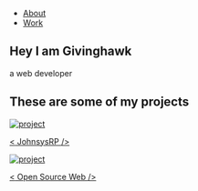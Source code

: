 <!DOCTYPE html>
<html>
 <head>
  <style>
   /* Custom properties/variables  */
   :root {
    --main-white: #f0f0f0;
    --main-red: #65be31;
    --main-blue: #7d4561;
    --main-gray: #000000;
  }
  
  /* Base reset */
  * {
    margin: 0;
    padding: 0;
  }
  
  /* box-sizing and font sizing */
  *,
  *::before,
  *::after {
    box-sizing: inherit;
  }
  
  html {
    box-sizing: border-box;
  
    /* Set font size for easy rem calculations
     * default document font size = 16px, 1rem = 16px, 100% = 16px
     * (100% / 16px) * 10 = 62.5%, 1rem = 10px, 62.5% = 10px
    */
    font-size: 62.5%;
    scroll-behavior: smooth;
  }
  
  /* A few media query to set some font sizes at different screen sizes.
   * This helps automate a bit of responsiveness.
   * The trick is to use the rem unit for size values, margin and padding.
   * Because rem is relative to the document font size
   * when we scale up or down the font size on the document
   * it will affect all properties using rem units for the values.
  */
  
  /* I am using the em unit for breakpoints
   * The calculation is the following
   * screen size divided by browser base font size
   * As an example: a breakpoint at 980px
   * 980px / 16px = 61.25em
  */
  
  /* 1200px / 16px = 75em */
  @media (max-width: 75em) {
    html {
      font-size: 60%;
    }
  }
  
  /* 980px / 16px = 61.25em */
  @media (max-width: 61.25em) {
    html {
      font-size: 58%;
    }
  }
  
  /* 460px / 16px = 28.75em */
  @media (max-width: 28.75em) {
    html {
      font-size: 55%;
    }
  }
  
  /* Base styles */
  
  body {
    font-family: 'Poppins', sans-serif;
    font-size: 1.8rem; /* 18px */
    font-weight: 400;
    line-height: 1.4;
    color: var(--main-white);
  }
  
  h1,
  h2 {
    font-family: 'Raleway', sans-serif;
    font-weight: 700;
    text-align: center;
  }
  
  h1 {
    font-size: 6rem;
  }
  
  h2 {
    font-size: 4.2rem;
  }
  
  ul {
    list-style: none;
  }
  
  a {
    text-decoration: none;
    color: var(--main-white);
  }
  
  img {
    display: block;
    width: 100%;
  }
  
  /* nav */
  
  .nav {
    display: flex;
    justify-content: flex-end;
    position: fixed;
    top: 0;
    left: 0;
    width: 100%;
    background: var(--main-red);
    box-shadow: 0 2px 0 rgba(0, 0, 0, 0.4);
    z-index: 10;
  }
  
  .nav-list {
    display: flex;
    margin-right: 2rem;
  }
  
  @media (max-width: 28.75em) {
    .nav {
      justify-content: center;
    }
  
    .nav-list {
      margin: 0 1rem;
    }
  }
  
  .nav-list a {
    display: block;
    font-size: 2.2rem;
    padding: 2rem;
  }
  
  .nav-list a:hover {
    background: var(--main-blue);
  }
  
  /* Welcome section */
  
  .welcome-section {
    display: flex;
    flex-direction: column;
    justify-content: center;
    align-items: center;
    width: 100%;
    height: 100vh;
    background-color: #000;
    background-image: linear-gradient(62deg, #3a3d40 0%, #181719 100%);
  }
  
  .welcome-section > p {
    font-size: 3rem;
    font-weight: 200;
    font-style: italic;
    color: var(--main-red);
  }
  
  /* Projects section */
  
  .projects-section {
    text-align: center;
    padding: 10rem 2rem;
    background: var(--main-blue);
  }
  
  .projects-section-header {
    max-width: 640px;
    margin: 0 auto 6rem auto;
    border-bottom: 0.2rem solid var(--main-white);
  }
  
  @media (max-width: 28.75em) {
    .projects-section-header {
      font-size: 4rem;
    }
  }
  
  /* "Automagic" image grid using no media queries */
  .projects-grid {
    display: grid;
    grid-template-columns: repeat(auto-fit, minmax(320px, 1fr));
    grid-gap: 4rem;
    width: 100%;
    max-width: 1280px;
    margin: 0 auto;
    margin-bottom: 6rem;
  }
  
  @media (max-width: 30.625em) {
    .projects-section {
      padding: 6rem 1rem;
    }
  
    .projects-grid {
      grid-template-columns: 1fr;
    }
  }
  
  .project {
    background: var(--main-gray);
    box-shadow: 1px 1px 2px rgba(0, 0, 0, 0.5);
    border-radius: 2px;
  }
  
  .code {
    color: var(--main-gray);
    transition: color 0.3s ease-out;
  }
  
  .project:hover .code {
    color: #ff7f50;
  }
  
  .project-image {
    height: calc(100% - 6.8rem);
    width: 100%;
    object-fit: cover;
  }
  
  .project-title {
    font-size: 2rem;
    padding: 2rem 0.5rem;
  }
  
  .btn {
    display: inline-block;
    padding: 1rem 2rem;
    border-radius: 2px;
  }
  
  .btn-show-all {
    font-size: 2rem;
    background: var(--main-gray);
    transition: background 0.3s ease-out;
  }
  
  .btn-show-all:hover {
    background: var(--main-red);
  }
  
  .btn-show-all:hover > i {
    transform: translateX(2px);
  }
  
  .btn-show-all > i {
    margin-left: 10px;
    transform: translateX(0);
    transition: transform 0.3s ease-out;
  }
  
  /* Contact section */
  
  .contact-section {
    display: flex;
    flex-direction: column;
    justify-content: center;
    align-items: center;
    text-align: center;
    width: 100%;
    height: 80vh;
    padding: 0 2rem;
    background: var(--main-gray);
  }
  
  .contact-section-header > h2 {
    font-size: 6rem;
  }
  
  @media (max-width: 28.75em) {
    .contact-section-header > h2 {
      font-size: 4rem;
    }
  }
  
  .contact-section-header > p {
    font-style: italic;
  }
  
  .contact-links {
    display: flex;
    justify-content: center;
    width: 100%;
    max-width: 980px;
    margin-top: 4rem;
    flex-wrap: wrap;
  }
  
  .contact-details {
    font-size: 2.4rem;
    text-shadow: 2px 2px 1px #1f1f1f;
    transition: transform 0.3s ease-out;
  }
  
  .contact-details:hover {
    transform: translateY(8px);
  }
  
  /* Footer */
  
  footer {
    font-weight: 300;
    display: flex;
    justify-content: space-evenly;
    padding: 2rem;
    background: var(--main-gray);
    border-top: 4px solid var(--main-red);
  }
  
  footer > p {
    margin: 2rem;
  }
  
  footer i {
    vertical-align: middle;
  }
  
  @media (max-width: 28.75em) {
    footer {
      flex-direction: column;
      text-align: center;
    }
  }
  
  </style>
 </head>
 <body>
 <link
  rel="stylesheet"
  href="https://use.fontawesome.com/releases/v5.8.2/css/all.css"
  integrity="sha384-oS3vJWv+0UjzBfQzYUhtDYW+Pj2yciDJxpsK1OYPAYjqT085Qq/1cq5FLXAZQ7Ay"
  crossorigin="anonymous"
/>
<link
  href="https://fonts.googleapis.com/css?family=Poppins:200i,300,400&display=swap"
  rel="stylesheet"
/>
<link
  href="https://fonts.googleapis.com/css?family=Raleway:700&display=swap"
  rel="stylesheet"
/>
<!-- START NAV -->

<nav id="navbar" class="nav">
  <ul class="nav-list">
    <li>
      <a href="#welcome-section">About</a>
    </li>
    <li>
      <a href="#projects">Work</a>
    </li>
  </ul>
</nav>

<!-- END NAV -->

<!-- START WELCOME SECTION -->

<section id="welcome-section" class="welcome-section">
  <h1>Hey I am Givinghawk</h1>
  <p>a web developer</p>
</section>

<!-- END WELCOME SECTION -->

<!-- START PROJECTS SECTION -->

<section id="projects" class="projects-section">
  <h2 class="projects-section-header">These are some of my projects</h2>

  <div class="projects-grid">
    <a
      href="https://johnsysrp.net/"
      target="_blank"
      class="project project-tile"
    >
      <img
        class="project-image"
        src="https://cdn.discordapp.com/attachments/819484127006949397/819574432661241887/okokok.png"
        alt="project"
      />
      <p class="project-title">
        <span class="code">&lt;</span>
        JohnsysRP
        <span class="code">&#47;&gt;</span>
      </p>
    </a>
    <a
      href="https://opensourcewebproject.github.io/Open-Source-Web/"
      target="_blank"
      class="project project-tile"
    >
      <img
        class="project-image"
        src="https://avatars.githubusercontent.com/u/91436374?s=200&v=4"
        alt="project"
      />
      <p class="project-title">
        <span class="code">&lt;</span>
        Open Source Web
        <span class="code">&#47;&gt;</span>
      </p>
    </a>

  </div>


</section>

<!-- END PROJECTS SECTION -->

<!-- START CONTACT SECTION -->




<!-- END CONTACT SECTION -->

<!-- START FOOTER SECTION -->




<!-- END FOOTER SECTION -->

 </body>
</html>